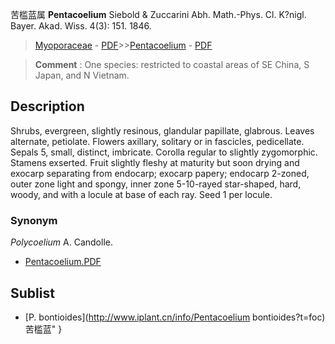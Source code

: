 苦槛蓝属 **Pentacoelium** Siebold & Zuccarini Abh. Math.-Phys. Cl. K?nigl. Bayer. Akad. Wiss. 4(3): 151. 1846.

> [Myoporaceae](http://www.iplant.cn/info/Myoporaceae?t=foc) - [PDF](http://www.iplant.cn/foc/pdf/Myoporaceae.pdf)>>[Pentacoelium](http://www.iplant.cn/info/Pentacoelium?t=foc) - [PDF](http://www.iplant.cn/foc/pdf/Pentacoelium.pdf)


> **Comment** : 
> One species: restricted to coastal areas of SE China, S Japan, and N Vietnam.

## Description

Shrubs, evergreen, slightly resinous, glandular papillate, glabrous. Leaves alternate, petiolate. Flowers axillary, solitary or in fascicles, pedicellate. Sepals 5, small, distinct, imbricate. Corolla regular to slightly zygomorphic. Stamens exserted. Fruit slightly fleshy at maturity but soon drying and exocarp separating from endocarp; exocarp papery; endocarp 2-zoned, outer zone light and spongy, inner zone 5-10-rayed star-shaped, hard, woody, and with a locule at base of each ray. Seed 1 per locule.

### Synonym
*Polycoelium* A. Candolle.


* [Pentacoelium.PDF](http://www.iplant.cn/foc/pdf/Pentacoelium.pdf)

## Sublist

* [P.  bontioides](http://www.iplant.cn/info/Pentacoelium bontioides?t=foc) 苦槛蓝"
}